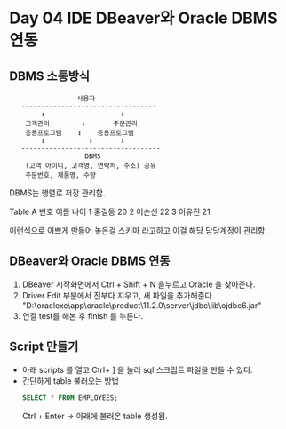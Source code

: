 # Day 04 IDE DBeaver와 Oracle DBMS 연동

## DBMS 소통방식
```
                 사용자
   ----------------------------------            
        ↕                   ↕                   
    고객관리        ↕       주문관리
    응용프로그램    ↕    응용프로그램
        ↕           ↕       ↕
   -----------------------------------    
                   DBMS
    (고객 아이디, 고객명, 연락처, 주소) 공유
    주문번호, 제품명, 수량
```

DBMS는 행렬로 저장 관리함.

Table A
번호    이름    나이
1       홍길동  20
2       이순신  22
3       이유진  21

이런식으로 이쁘게 만들어 놓은걸 스키마 라고하고 이걸 해당 담당계정이 관리함.

## DBeaver와 Oracle DBMS 연동
1. DBeaver 시작화면에서 Ctrl + Shift + N 을누르고 Oracle 을 찾아준다.
2. Driver Edit 부분에서 전부다 지우고, 새 파일을 추가해준다.
    "D:\oraclexe\app\oracle\product\11.2.0\server\jdbc\lib\ojdbc6.jar"
3. 연결 test를 해본 후 finish 를 누른다.

## Script 만들기
- 아래 scripts 를 열고 Ctrl+ ] 을 눌러 sql 스크립트 파일을 만들 수 있다.
- 간단하게 table 불러오는 방법
    ```sql
    SELECT * FROM EMPLOYEES;
    ```
    Ctrl + Enter -> 아래에 불러온 table 생성됨.

